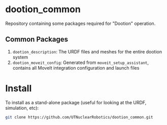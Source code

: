 # dootion_common
Repository containing some packages required for "Dootion" operation.

## Common Packages
1. `dootion_description`: The URDF files and meshes for the entire dootion system
2. `dootion_moveit_config`: Generated from `moveit_setup_assistant`, contains all MoveIt integration configuration and launch files

# Install

To install as a stand-alone package (useful for looking at the URDF, simulation, etc):
```sh
git clone https://github.com/UTNuclearRobotics/dootion_common.git
```
